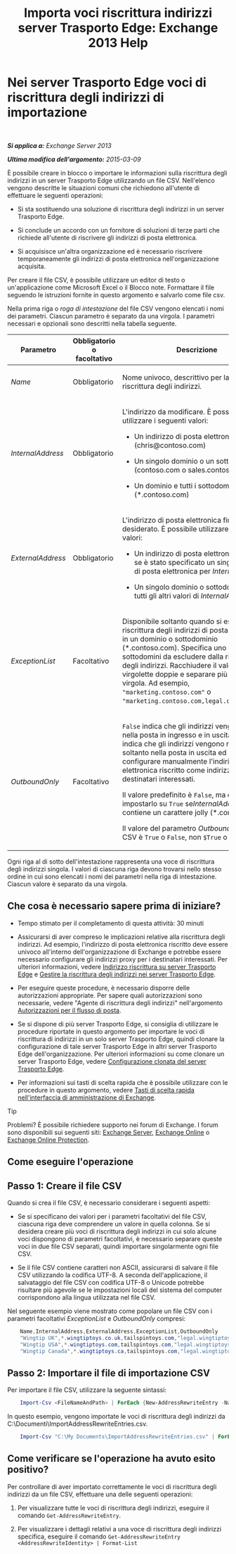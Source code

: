 ﻿---
title: 'Importa voci riscrittura indirizzi server Trasporto Edge: Exchange 2013 Help'
TOCTitle: Nei server Trasporto Edge voci di riscrittura degli indirizzi di importazione
ms:assetid: bd0942c6-9c66-4b4c-b9bc-2f5f783def76
ms:mtpsurl: https://technet.microsoft.com/it-it/library/Bb331966(v=EXCHG.150)
ms:contentKeyID: 61060529
ms.date: 05/22/2018
mtps_version: v=EXCHG.150
ms.translationtype: MT
---

# Nei server Trasporto Edge voci di riscrittura degli indirizzi di importazione

 

_**Si applica a:** Exchange Server 2013_

_**Ultima modifica dell'argomento:** 2015-03-09_

È possibile creare in blocco o importare le informazioni sulla riscrittura degli indirizzi in un server Trasporto Edge utilizzando un file CSV. Nell'elenco vengono descritte le situazioni comuni che richiedono all'utente di effettuare le seguenti operazioni:

  - Si sta sostituendo una soluzione di riscrittura degli indirizzi in un server Trasporto Edge.

  - Si conclude un accordo con un fornitore di soluzioni di terze parti che richiede all'utente di riscrivere gli indirizzi di posta elettronica.

  - Si acquisisce un'altra organizzazione ed è necessario riscrivere temporaneamente gli indirizzi di posta elettronica nell'organizzazione acquisita.

Per creare il file CSV, è possibile utilizzare un editor di testo o un'applicazione come Microsoft Excel o il Blocco note. Formattare il file seguendo le istruzioni fornite in questo argomento e salvarlo come file csv.

Nella prima riga o *roga di intestazione* del file CSV vengono elencati i nomi dei parametri. Ciascun parametro è separato da una virgola. I parametri necessari e opzionali sono descritti nella tabella seguente.


<table>
<colgroup>
<col style="width: 33%" />
<col style="width: 33%" />
<col style="width: 33%" />
</colgroup>
<thead>
<tr class="header">
<th>Parametro</th>
<th>Obbligatorio o facoltativo</th>
<th>Descrizione</th>
</tr>
</thead>
<tbody>
<tr class="odd">
<td><p><em>Name</em></p></td>
<td><p>Obbligatorio</p></td>
<td><p>Nome univoco, descrittivo per la voce di riscrittura degli indirizzi.</p></td>
</tr>
<tr class="even">
<td><p><em>InternalAddress</em></p></td>
<td><p>Obbligatorio</p></td>
<td><p>L'indirizzo da modificare. È possibile utilizzare i seguenti valori:</p>
<ul>
<li><p>Un indirizzo di posta elettronica singolo (chris@contoso.com)</p></li>
<li><p>Un singolo dominio o un sottodominio (contoso.com o sales.contoso.com)</p></li>
<li><p>Un dominio e tutti i sottodomini (*.contoso.com)</p></li>
</ul></td>
</tr>
<tr class="odd">
<td><p><em>ExternalAddress</em></p></td>
<td><p>Obbligatorio</p></td>
<td><p>L'indirizzo di posta elettronica finale desiderato. È possibile utilizzare i seguenti valori:</p>
<ul>
<li><p>Un indirizzo di posta elettronica singolo se è stato specificato un singolo indirizzo di posta elettronica per <em>InternalAddress</em></p></li>
<li><p>Un singolo dominio o sottodominio per tutti gli altri valori di <em>InternalAddress</em></p></li>
</ul></td>
</tr>
<tr class="even">
<td><p><em>ExceptionList</em></p></td>
<td><p>Facoltativo</p></td>
<td><p>Disponibile soltanto quando si esegue la riscrittura degli indirizzi di posta elettronica in un dominio o sottodominio (*.contoso.com). Specifica uno o più sottodomini da escludere dalla riscrittura degli indirizzi. Racchiudere il valore tra virgolette doppie e separare più valori con la virgola. Ad esempio, <code>&quot;marketing.contoso.com&quot;</code> o <code>&quot;marketing.contoso.com,legal.contoso.com&quot;</code>.</p></td>
</tr>
<tr class="odd">
<td><p><em>OutboundOnly</em></p></td>
<td><p>Facoltativo</p></td>
<td><p><code>False</code> indica che gli indirizzi vengono scritti nella posta in ingresso e in uscita. <code>True</code> indica che gli indirizzi vengono riscritti soltanto nella posta in uscita ed è necessario configurare manualmente l'indirizzo di posta elettronica riscritto come indirizzi proxy per i destinatari interessati.</p>
<p>Il valore predefinito è <code>False</code>, ma è necessario impostarlo su <code>True</code> se<em>InternalAddress</em> contiene un carattere jolly (*.contoso.com).</p>
<p>Il valore del parametro <em>OutboundOnly</em> nel file CSV è <code>True</code> o <code>False</code>, non <code>$True</code> o <code>$False</code>.</p></td>
</tr>
</tbody>
</table>


Ogni riga al di sotto dell'intestazione rappresenta una voce di riscrittura degli indirizzi singola. I valori di ciascuna riga devono trovarsi nello stesso ordine in cui sono elencati i nomi dei parametri nella riga di intestazione. Ciascun valore è separato da una virgola.

## Che cosa è necessario sapere prima di iniziare?

  - Tempo stimato per il completamento di questa attività: 30 minuti

  - Assicurarsi di aver compreso le implicazioni relative alla riscrittura degli indirizzi. Ad esempio, l'indirizzo di posta elettronica riscritto deve essere univoco all'interno dell'organizzazione di Exchange e potrebbe essere necessario configurare gli indirizzi proxy per i destinatari interessati. Per ulteriori informazioni, vedere [Indirizzo riscrittura su server Trasporto Edge](address-rewriting-on-edge-transport-servers-exchange-2013-help.md) e [Gestire la riscrittura degli indirizzi nei server Trasporto Edge](manage-address-rewriting-on-edge-transport-servers-exchange-2013-help.md).

  - Per eseguire queste procedure, è necessario disporre delle autorizzazioni appropriate. Per sapere quali autorizzazioni sono necessarie, vedere "Agente di riscrittura degli indirizzi" nell'argomento [Autorizzazioni per il flusso di posta](mail-flow-permissions-exchange-2013-help.md).

  - Se si dispone di più server Trasporto Edge, si consiglia di utilizzare le procedure riportate in questo argomento per importare le voci di riscrittura di indirizzi in un solo server Trasporto Edge, quindi clonare la configurazione di tale server Trasporto Edge in altri server Trasporto Edge dell'organizzazione. Per ulteriori informazioni su come clonare un server Trasporto Edge, vedere [Configurazione clonata del server Trasporto Edge](edge-transport-server-cloned-configuration-exchange-2013-help.md).

  - Per informazioni sui tasti di scelta rapida che è possibile utilizzare con le procedure in questo argomento, vedere [Tasti di scelta rapida nell'interfaccia di amministrazione di Exchange](keyboard-shortcuts-in-the-exchange-admin-center-exchange-online-protection-help.md).


> [!TIP]
> Problemi? È possibile richiedere supporto nei forum di Exchange. I forum sono disponibili sui seguenti siti: <A href="https://go.microsoft.com/fwlink/p/?linkid=60612">Exchange Server</A>, <A href="https://go.microsoft.com/fwlink/p/?linkid=267542">Exchange Online</A> o <A href="https://go.microsoft.com/fwlink/p/?linkid=285351">Exchange Online Protection</A>.



## Come eseguire l'operazione

## Passo 1: Creare il file CSV

Quando si crea il file CSV, è necessario considerare i seguenti aspetti:

  - Se si specificano dei valori per i parametri facoltativi del file CSV, ciascuna riga deve comprendere un valore in quella colonna. Se si desidera creare più voci di riscrittura degli indirizzi in cui solo alcune voci dispongono di parametri facoltativi, è necessario separare queste voci in due file CSV separati, quindi importare singolarmente ogni file CSV.

  - Se il file CSV contiene caratteri non ASCII, assicurarsi di salvare il file CSV utilizzando la codifica UTF-8. A seconda dell'applicazione, il salvataggio del file CSV con codifica UTF-8 o Unicode potrebbe risultare più agevole se le impostazioni locali del sistema del computer corrispondono alla lingua utilizzata nel file CSV.

Nel seguente esempio viene mostrato come popolare un file CSV con i parametri facoltativi *ExceptionList* e *OutboundOnly* compresi:
```powershell
    Name,InternalAddress,ExternalAddress,ExceptionList,OutboundOnly
    "Wingtip UK",*.wingtiptoys.co.uk,tailspintoys.com,"legal.wingtiptoys.co.uk,finance.wingtiptoys.co.uk,support.wingtiptoys.co.uk",True
    "Wingtip USA",*.wingtiptoys.com,tailspintoys.com,"legal.wingtiptoys.com,finance.wingtiptoys.com,support.wingtiptoys.com,corp.wingtiptoys.com",True
    "Wingtip Canada",*.wingtiptoys.ca,tailspintoys.com,"legal.wingtiptoys.ca,finance.wingtiptoys.ca,support.wingtiptoys.ca",True
```
## Passo 2: Importare il file di importazione CSV

Per importare il file CSV, utilizzare la seguente sintassi:
```powershell
    Import-Csv <FileNameAndPath> | ForEach {New-AddressRewriteEntry -Name $_.Name -InternalAddress $_.InternalAddress -ExternalAddress $_.ExternalAddress -OutboundOnly ([Bool]::Parse($_.OutboundOnly)) -ExceptionList $_.ExceptionList}
```
In questo esempio, vengono importate le voci di riscrittura degli indirizzi da C:\\Documenti\\ImportAddressRewriteEntries.csv.
```powershell
    Import-Csv "C:\My Documents\ImportAddressRewriteEntries.csv" | ForEach {New-AddressRewriteEntry -Name $_.Name -InternalAddress $_.InternalAddress -ExternalAddress $_.ExternalAddress -OutboundOnly ([Bool]::Parse($_.OutboundOnly)) -ExceptionList $_.ExceptionList}
```
## Come verificare se l'operazione ha avuto esito positivo?

Per controllare di aver importato correttamente le voci di riscrittura degli indirizzi da un file CSV, effettuare una delle seguenti operazioni:

1.  Per visualizzare tutte le voci di riscrittura degli indirizzi, eseguire il comando `Get-AddressRewriteEntry`.

2.  Per visualizzare i dettagli relativi a una voce di riscrittura degli indirizzi specifica, eseguire il comando `Get-AddressRewriteEntry <AddressRewriteIdentity> | Format-List`

